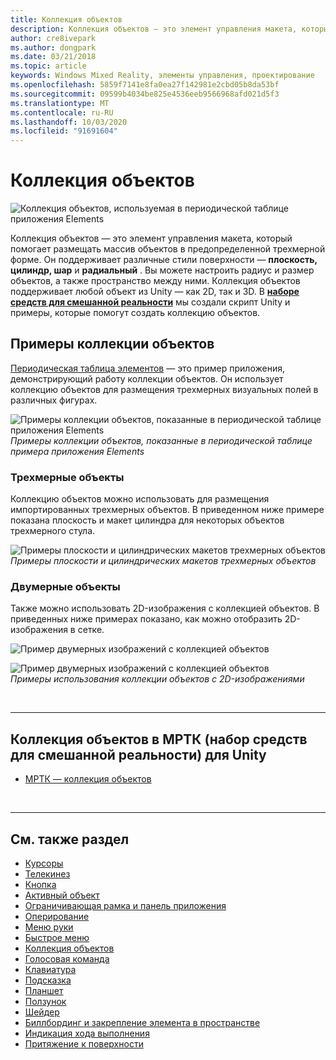 ```yaml
---
title: Коллекция объектов
description: Коллекция объектов — это элемент управления макета, который помогает размещать массив объектов в предопределенной трехмерной форме.
author: cre8ivepark
ms.author: dongpark
ms.date: 03/21/2018
ms.topic: article
keywords: Windows Mixed Reality, элементы управления, проектирование
ms.openlocfilehash: 5859f7141e8fa0ea27f142981e2cbd05b8da53bf
ms.sourcegitcommit: 09599b4034be825e4536eeb9566968afd021d5f3
ms.translationtype: MT
ms.contentlocale: ru-RU
ms.lasthandoff: 10/03/2020
ms.locfileid: "91691604"
---
```

# <a name="object-collection"></a>Коллекция объектов

![Коллекция объектов, используемая в периодической таблице приложения Elements](images/UX_Hero_ObjectCollection.jpg)<br>


Коллекция объектов — это элемент управления макета, который помогает размещать массив объектов в предопределенной трехмерной форме. Он поддерживает различные стили поверхности — **плоскость, цилиндр, шар** и **радиальный** . Вы можете настроить радиус и размер объектов, а также пространство между ними. Коллекция объектов поддерживает любой объект из Unity — как 2D, так и 3D. В **[наборе средств для смешанной реальности](https://microsoft.github.io/MixedRealityToolkit-Unity/Documentation/README_ObjectCollection.html)** мы создали скрипт Unity и примеры, которые помогут создать коллекцию объектов.


## <a name="object-collection-examples"></a>Примеры коллекции объектов

[Периодическая таблица элементов](../develop/unity/periodic-table-of-the-elements.md) — это пример приложения, демонстрирующий работу коллекции объектов. Он использует коллекцию объектов для размещения трехмерных визуальных полей в различных фигурах.

![Примеры коллекции объектов, показанные в периодической таблице приложения Elements](images/periodictable-collections-1000px.jpg)<br>
*Примеры коллекции объектов, показанные в периодической таблице примера приложения Elements*

### <a name="3d-objects"></a>Трехмерные объекты

Коллекцию объектов можно использовать для размещения импортированных трехмерных объектов. В приведенном ниже примере показана плоскость и макет цилиндра для некоторых объектов трехмерного стула.

![Примеры плоскости и цилиндрических макетов трехмерных объектов](images/objectcollection-3dobjects-1000px.jpg)<br>
*Примеры плоскости и цилиндрических макетов трехмерных объектов*

### <a name="2d-objects"></a>Двумерные объекты

Также можно использовать 2D-изображения с коллекцией объектов. В приведенных ниже примерах показано, как можно отобразить 2D-изображения в сетке.

![Пример двумерных изображений с коллекцией объектов](images/940px-layout-3dobjects-3.jpg)

![Пример двумерных изображений с коллекцией объектов](images/940px-layout-2dimages.jpg)<br>
*Примеры использования коллекции объектов с 2D-изображениями*

<br>

---

## <a name="object-collection-in-mrtk-mixed-reality-toolkit-for-unity"></a>Коллекция объектов в МРТК (набор средств для смешанной реальности) для Unity

* [МРТК — коллекция объектов](https://microsoft.github.io/MixedRealityToolkit-Unity/Documentation/README_ObjectCollection.html)


<br>

---


## <a name="see-also"></a>См. также раздел

* [Курсоры](cursors.md)
* [Телекинез](point-and-commit.md)
* [Кнопка](button.md)
* [Активный объект](interactable-object.md)
* [Ограничивающая рамка и панель приложения](app-bar-and-bounding-box.md)
* [Оперирование](direct-manipulation.md)
* [Меню руки](hand-menu.md)
* [Быстрое меню](near-menu.md)
* [Коллекция объектов](object-collection.md)
* [Голосовая команда](voice-input.md)
* [Клавиатура](keyboard.md)
* [Подсказка](tooltip.md)
* [Планшет](slate.md)
* [Ползунок](slider.md)
* [Шейдер](shader.md)
* [Биллбординг и закрепление элемента в пространстве](billboarding-and-tag-along.md)
* [Индикация хода выполнения](progress.md)
* [Притяжение к поверхности](surface-magnetism.md)
